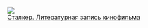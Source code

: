 ![](/books/nonf_biography/Андрей%20Тарковский/Сталкер.%20Литературная%20запись%20кинофильма.jpg)  
[Сталкер. Литературная запись кинофильма](/books/nonf_biography/Андрей%20Тарковский/Сталкер.%20Литературная%20запись%20кинофильма)
